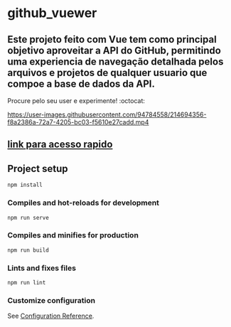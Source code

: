 # github_vuewer

## Este projeto feito com Vue tem como principal objetivo aproveitar a API do GitHub, permitindo uma experiencia de navegação detalhada pelos arquivos e projetos de qualquer usuario que compoe a base de dados da API. 
Procure pelo seu user e experimente! :octocat:

https://user-images.githubusercontent.com/94784558/214694356-f8a2386a-72a7-4205-bc03-f5610e27cadd.mp4

## <a href="https://inczdan.github.io/github_vuewer/">link para acesso rapido</a>

## Project setup
```
npm install
```

### Compiles and hot-reloads for development
```
npm run serve
```

### Compiles and minifies for production
```
npm run build
```

### Lints and fixes files
```
npm run lint
```

### Customize configuration
See [Configuration Reference](https://cli.vuejs.org/config/).
